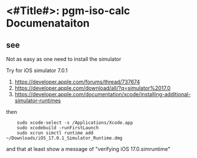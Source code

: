 #  <#Title#>: pgm-iso-calc Documenataiton

## see [](https://betterprogramming.pub/build-the-apple-calculator-in-swiftui-2fad61285dc8)


Not as easy as one need to install the simulator 

Try for iOS simulator 7.0.1

1. https://developer.apple.com/forums/thread/737674
2. https://developer.apple.com/download/all/?q=simulator%2017.0
3. https://developer.apple.com/documentation/xcode/installing-additional-simulator-runtimes

then

```
    sudo xcode-select -s /Applications/Xcode.app
    sudo xcodebuild -runFirstLaunch
    sudo xcrun simctl runtime add ~/Downloads/iOS_17.0.1_Simulator_Runtime.dmg
```

and that at least show a message of "verifying iOS 17.0.simruntime"
